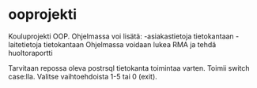 # ooprojekti
Kouluprojekti OOP.
Ohjelmassa voi lisätä:
        -asiakastietoja tietokantaan
        -laitetietoja tietokantaan
Ohjelmassa voidaan lukea RMA ja tehdä huoltoraportti

Tarvitaan repossa oleva postrsql tietokanta toimintaa varten.
Toimii switch case:lla. Valitse vaihtoehdoista 1-5 tai 0 (exit).


